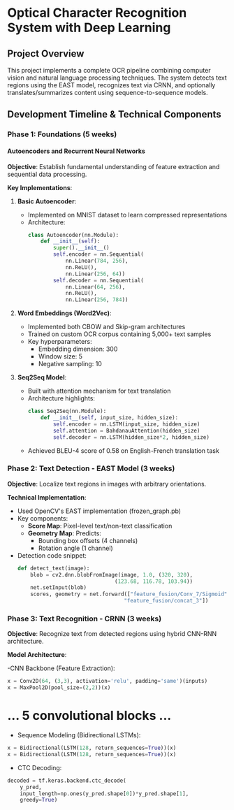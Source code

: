 # Optical Character Recognition System with Deep Learning

## Project Overview
This project implements a complete OCR pipeline combining computer vision and natural language processing techniques. The system detects text regions using the EAST model, recognizes text via CRNN, and optionally translates/summarizes content using sequence-to-sequence models.

## Development Timeline & Technical Components

### Phase 1: Foundations (5 weeks)
#### Autoencoders and Recurrent Neural Networks
**Objective**: Establish fundamental understanding of feature extraction and sequential data processing.

**Key Implementations**:
1. **Basic Autoencoder**:
   - Implemented on MNIST dataset to learn compressed representations
   - Architecture:
     ```python
     class Autoencoder(nn.Module):
         def __init__(self):
             super().__init__()
             self.encoder = nn.Sequential(
                 nn.Linear(784, 256),
                 nn.ReLU(),
                 nn.Linear(256, 64))
             self.decoder = nn.Sequential(
                 nn.Linear(64, 256),
                 nn.ReLU(),
                 nn.Linear(256, 784))
     ```

2. **Word Embeddings (Word2Vec)**:
   - Implemented both CBOW and Skip-gram architectures
   - Trained on custom OCR corpus containing 5,000+ text samples
   - Key hyperparameters:
     - Embedding dimension: 300
     - Window size: 5
     - Negative sampling: 10

3. **Seq2Seq Model**:
   - Built with attention mechanism for text translation
   - Architecture highlights:
     ```python
     class Seq2Seq(nn.Module):
         def __init__(self, input_size, hidden_size):
             self.encoder = nn.LSTM(input_size, hidden_size)
             self.attention = BahdanauAttention(hidden_size)
             self.decoder = nn.LSTM(hidden_size*2, hidden_size)
     ```
   - Achieved BLEU-4 score of 0.58 on English-French translation task

### Phase 2: Text Detection - EAST Model (3 weeks)
**Objective**: Localize text regions in images with arbitrary orientations.

**Technical Implementation**:
- Used OpenCV's EAST implementation (frozen_graph.pb)
- Key components:
  - **Score Map**: Pixel-level text/non-text classification
  - **Geometry Map**: Predicts:
    - Bounding box offsets (4 channels)
    - Rotation angle (1 channel)
- Detection code snippet:
  ```python
  def detect_text(image):
      blob = cv2.dnn.blobFromImage(image, 1.0, (320, 320), 
                                 (123.68, 116.78, 103.94))
      net.setInput(blob)
      scores, geometry = net.forward(["feature_fusion/Conv_7/Sigmoid",
                                    "feature_fusion/concat_3"])
  ```
### Phase 3: Text Recognition - CRNN (3 weeks)
**Objective**: Recognize text from detected regions using hybrid CNN-RNN architecture.

**Model Architecture**:

-CNN Backbone (Feature Extraction):

```python
x = Conv2D(64, (3,3), activation='relu', padding='same')(inputs)
x = MaxPool2D(pool_size=(2,2))(x)
```
# ... 5 convolutional blocks ...
- Sequence Modeling (Bidirectional LSTMs):

```python
x = Bidirectional(LSTM(128, return_sequences=True))(x)
x = Bidirectional(LSTM(128, return_sequences=True))(x)
```
- CTC Decoding:

```python
decoded = tf.keras.backend.ctc_decode(
    y_pred, 
    input_length=np.ones(y_pred.shape[0])*y_pred.shape[1],
    greedy=True)
```

